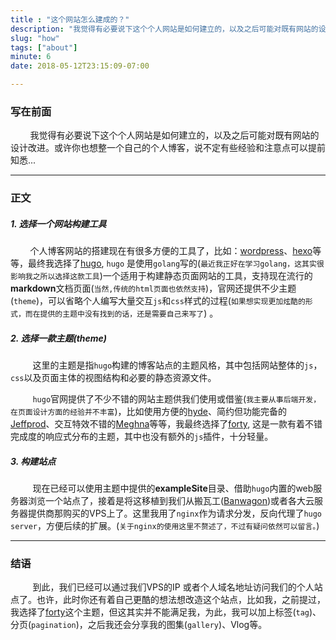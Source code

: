 ```yaml
---
title : "这个网站怎么建成的？"
description: "我觉得有必要说下这个个人网站是如何建立的，以及之后可能对既有网站的设计改进。或许你也想整一个自己的个人博客，说不定有些经验和注意点可以提前知悉..."
slug: "how"
tags: ["about"]
minute: 6
date: 2018-05-12T23:15:09-07:00

---
```



### 写在前面

&nbsp;&nbsp;&nbsp;&nbsp;&nbsp;&nbsp;&nbsp;&nbsp;我觉得有必要说下这个个人网站是如何建立的，以及之后可能对既有网站的设计改进。或许你也想整一个自己的个人博客，说不定有些经验和注意点可以提前知悉...

---

### 正文

#####  1. 选择一个网站构建工具

&nbsp;&nbsp;&nbsp;&nbsp;&nbsp;&nbsp;&nbsp;&nbsp;个人博客网站的搭建现在有很多方便的工具了，比如：[wordpress](https://wordpress.org)、[hexo](https://hexo.io)等等，最终我选择了[hugo](https://gohugo.io), `hugo` 是使用`golang`写的(`最近我正好在学习golang，这其实很影响我之所以选择这款工具`)一个适用于构建静态页面网站的工具，支持现在流行的**markdown**文档页面(`当然,传统的html页面也依然支持`)，官网还提供不少主题(`theme`)，可以省略个人编写大量交互`js`和`css`样式的过程(`如果想实现更加炫酷的形式，而在提供的主题中没有找到的话，还是需要自己来写了`) 。

##### 2. 选择一款主题(theme)

&nbsp;&nbsp;&nbsp;&nbsp;&nbsp;&nbsp;&nbsp;&nbsp;&nbsp;这里的主题是指`hugo`构建的博客站点的主题风格，其中包括网站整体的`js`，`css`以及页面主体的视图结构和必要的静态资源文件。

&nbsp;&nbsp;&nbsp;&nbsp;&nbsp;&nbsp;&nbsp;&nbsp;&nbsp;`hugo`官网提供了不少不错的网站主题供我们使用或借鉴(`我主要从事后端开发，在页面设计方面的经验并不丰富`)，比如使用方便的[hyde](https://themes.gohugo.io/hyde)、简约但功能完备的[Jeffprod](https://themes.gohugo.io/hugo-blog-jeffprod/)、交互特效不错的[Meghna](https://themes.gohugo.io/meghna-hugo/)等等，我最终选择了[forty](https://themes.gohugo.io/theme/forty), 这是一款有着不错完成度的响应式分布的主题，其中也没有额外的`js`插件，十分轻量。

##### 3. 构建站点

&nbsp;&nbsp;&nbsp;&nbsp;&nbsp;&nbsp;&nbsp;&nbsp;&nbsp;现在已经可以使用主题中提供的**exampleSite**目录、借助`hugo`内置的web服务器浏览一个站点了，接着是将这移植到我们从搬瓦工([Banwagon](https://bwh88.net/cart.php))或者各大云服务器提供商那购买的VPS上了。这里我用了`nginx`作为请求分发，反向代理了`hugo server`，方便后续的扩展。(`关于nginx的使用这里不赘述了，不过有疑问依然可以留言。`)

---

### 结语

&nbsp;&nbsp;&nbsp;&nbsp;&nbsp;&nbsp;&nbsp;&nbsp;&nbsp;到此，我们已经可以通过我们VPS的IP 或者个人域名地址访问我们的个人站点了。也许，此时你还有着自己更酷的想法想改造这个站点，比如我，之前提过，我选择了[forty](https://themes.gohugo.io/theme/forty)这个主题，但这其实并不能满足我，为此，我可以加上标签(`tag`)、分页(`pagination`)，之后我还会分享我的图集(`gallery`)、Vlog等。

